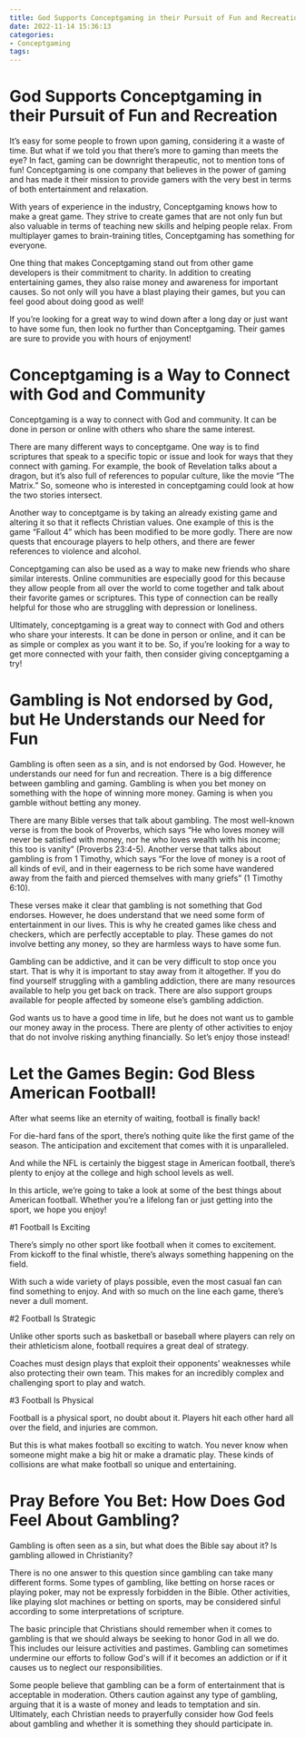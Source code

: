 ```yaml
---
title: God Supports Conceptgaming in their Pursuit of Fun and Recreation
date: 2022-11-14 15:36:13
categories:
- Conceptgaming
tags:
---
```



#  God Supports Conceptgaming in their Pursuit of Fun and Recreation

It’s easy for some people to frown upon gaming, considering it a waste of time. But what if we told you that there’s more to gaming than meets the eye? In fact, gaming can be downright therapeutic, not to mention tons of fun! Conceptgaming is one company that believes in the power of gaming and has made it their mission to provide gamers with the very best in terms of both entertainment and relaxation.

With years of experience in the industry, Conceptgaming knows how to make a great game. They strive to create games that are not only fun but also valuable in terms of teaching new skills and helping people relax. From multiplayer games to brain-training titles, Conceptgaming has something for everyone.

One thing that makes Conceptgaming stand out from other game developers is their commitment to charity. In addition to creating entertaining games, they also raise money and awareness for important causes. So not only will you have a blast playing their games, but you can feel good about doing good as well!

If you’re looking for a great way to wind down after a long day or just want to have some fun, then look no further than Conceptgaming. Their games are sure to provide you with hours of enjoyment!

#  Conceptgaming is a Way to Connect with God and Community

Conceptgaming is a way to connect with God and community. It can be done in person or online with others who share the same interest.

There are many different ways to conceptgame. One way is to find scriptures that speak to a specific topic or issue and look for ways that they connect with gaming. For example, the book of Revelation talks about a dragon, but it’s also full of references to popular culture, like the movie “The Matrix.” So, someone who is interested in conceptgaming could look at how the two stories intersect.

Another way to conceptgame is by taking an already existing game and altering it so that it reflects Christian values. One example of this is the game “Fallout 4” which has been modified to be more godly. There are now quests that encourage players to help others, and there are fewer references to violence and alcohol.

Conceptgaming can also be used as a way to make new friends who share similar interests. Online communities are especially good for this because they allow people from all over the world to come together and talk about their favorite games or scriptures. This type of connection can be really helpful for those who are struggling with depression or loneliness.

Ultimately, conceptgaming is a great way to connect with God and others who share your interests. It can be done in person or online, and it can be as simple or complex as you want it to be. So, if you’re looking for a way to get more connected with your faith, then consider giving conceptgaming a try!

#  Gambling is Not endorsed by God, but He Understands our Need for Fun

Gambling is often seen as a sin, and is not endorsed by God. However, he understands our need for fun and recreation. There is a big difference between gambling and gaming. Gambling is when you bet money on something with the hope of winning more money. Gaming is when you gamble without betting any money.

There are many Bible verses that talk about gambling. The most well-known verse is from the book of Proverbs, which says “He who loves money will never be satisfied with money, nor he who loves wealth with his income; this too is vanity” (Proverbs 23:4-5). Another verse that talks about gambling is from 1 Timothy, which says “For the love of money is a root of all kinds of evil, and in their eagerness to be rich some have wandered away from the faith and pierced themselves with many griefs” (1 Timothy 6:10).

These verses make it clear that gambling is not something that God endorses. However, he does understand that we need some form of entertainment in our lives. This is why he created games like chess and checkers, which are perfectly acceptable to play. These games do not involve betting any money, so they are harmless ways to have some fun.

Gambling can be addictive, and it can be very difficult to stop once you start. That is why it is important to stay away from it altogether. If you do find yourself struggling with a gambling addiction, there are many resources available to help you get back on track. There are also support groups available for people affected by someone else’s gambling addiction.

God wants us to have a good time in life, but he does not want us to gamble our money away in the process. There are plenty of other activities to enjoy that do not involve risking anything financially. So let’s enjoy those instead!

#  Let the Games Begin: God Bless American Football!

After what seems like an eternity of waiting, football is finally back!

For die-hard fans of the sport, there’s nothing quite like the first game of the season. The anticipation and excitement that comes with it is unparalleled.

And while the NFL is certainly the biggest stage in American football, there’s plenty to enjoy at the college and high school levels as well.

In this article, we’re going to take a look at some of the best things about American football. Whether you’re a lifelong fan or just getting into the sport, we hope you enjoy!

#1 Football Is Exciting

There’s simply no other sport like football when it comes to excitement. From kickoff to the final whistle, there’s always something happening on the field.

With such a wide variety of plays possible, even the most casual fan can find something to enjoy. And with so much on the line each game, there’s never a dull moment.

#2 Football Is Strategic

Unlike other sports such as basketball or baseball where players can rely on their athleticism alone, football requires a great deal of strategy.

Coaches must design plays that exploit their opponents’ weaknesses while also protecting their own team. This makes for an incredibly complex and challenging sport to play and watch.

#3 Football Is Physical

Football is a physical sport, no doubt about it. Players hit each other hard all over the field, and injuries are common.

But this is what makes football so exciting to watch. You never know when someone might make a big hit or make a dramatic play. These kinds of collisions are what make football so unique and entertaining.

#  Pray Before You Bet: How Does God Feel About Gambling?

Gambling is often seen as a sin, but what does the Bible say about it? Is gambling allowed in Christianity?

There is no one answer to this question since gambling can take many different forms. Some types of gambling, like betting on horse races or playing poker, may not be expressly forbidden in the Bible. Other activities, like playing slot machines or betting on sports, may be considered sinful according to some interpretations of scripture.

The basic principle that Christians should remember when it comes to gambling is that we should always be seeking to honor God in all we do. This includes our leisure activities and pastimes. Gambling can sometimes undermine our efforts to follow God's will if it becomes an addiction or if it causes us to neglect our responsibilities.

Some people believe that gambling can be a form of entertainment that is acceptable in moderation. Others caution against any type of gambling, arguing that it is a waste of money and leads to temptation and sin. Ultimately, each Christian needs to prayerfully consider how God feels about gambling and whether it is something they should participate in.